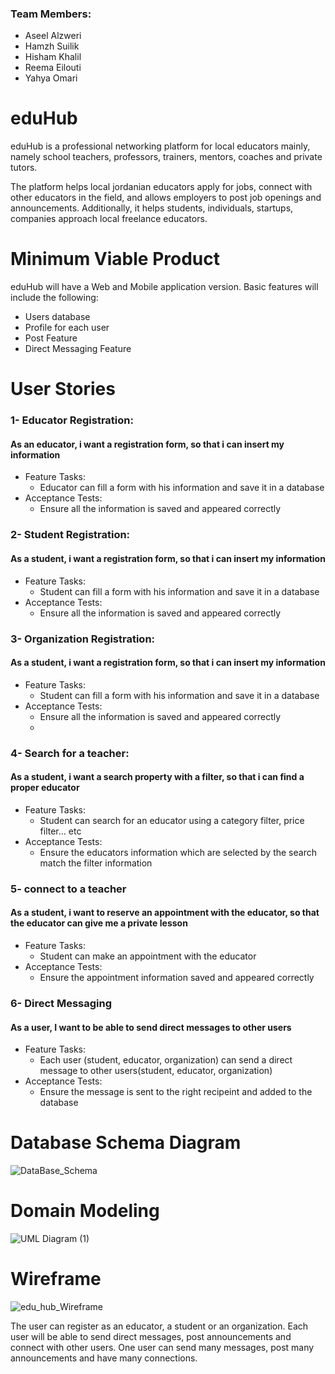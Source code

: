 ### Team Members:
- Aseel Alzweri
- Hamzh Suilik
- Hisham Khalil
- Reema Eilouti
- Yahya Omari

# eduHub

eduHub is a professional networking platform for local educators mainly, namely school teachers, professors, trainers, mentors, coaches and private tutors.

The platform helps local jordanian educators apply for jobs, connect with other educators in the field, and allows employers to post job openings and announcements.
Additionally, it helps students, individuals, startups, companies approach local freelance educators.

# Minimum Viable Product

eduHub will have a Web and Mobile application version. Basic features will include the following:
- Users database 
- Profile for each user
- Post Feature
- Direct Messaging Feature

# User Stories

### 1- Educator  Registration:
#### As an educator, i want a registration form, so that i can insert my information
- Feature Tasks:
	- Educator can fill a form with his information and save it in a database 
- Acceptance Tests:
	- Ensure all the information is saved and appeared correctly

### 2- Student  Registration:
#### As a student, i want a registration form, so that i can insert my information
- Feature Tasks:
	- Student can fill a form with his information and save it in a database 
- Acceptance Tests:
	- Ensure all the information is saved and appeared correctly
	 
### 3- Organization  Registration:
#### As a student, i want a registration form, so that i can insert my information
- Feature Tasks:
	- Student can fill a form with his information and save it in a database 
- Acceptance Tests:
	- Ensure all the information is saved and appeared correctly
	- 
### 4- Search for a teacher:
#### As a student, i want a search property with a filter, so that i can find a proper educator 
- Feature Tasks:
	- Student can search for an educator using a category filter, price filter… etc
- Acceptance Tests:
	- Ensure the educators information which are selected  by the search match the filter information

### 5-  connect to a teacher
#### As a student, i want to reserve an appointment with the educator, so that the educator can give me a private lesson
- Feature Tasks:
	- Student can make an appointment with the educator 
- Acceptance Tests:
	- Ensure the appointment information saved and appeared correctly 

### 6-  Direct Messaging
#### As a user, I want to be able to send direct messages to other users
- Feature Tasks:
	-  Each user (student, educator, organization) can send a direct message to other users(student, educator, organization)
- Acceptance Tests:
	- Ensure the message is sent to the right recipeint and added to the database

# Database Schema Diagram
![DataBase_Schema](https://user-images.githubusercontent.com/77917134/124824715-6990c980-df7b-11eb-8dcb-269e3da74b1a.PNG)

# Domain Modeling
![UML Diagram (1)](https://user-images.githubusercontent.com/77917134/124882220-d4bcb900-dfd8-11eb-8861-d048d0ab8bf8.jpg)

# Wireframe 
![edu_hub_Wireframe](https://i.ibb.co/SmYN0mm/Wireframe-edu-hub.png)

The user can register as an educator, a student or an organization. Each user will be able to send direct messages, post announcements and connect with other users.
One user can send many messages, post many announcements and have many connections. 

